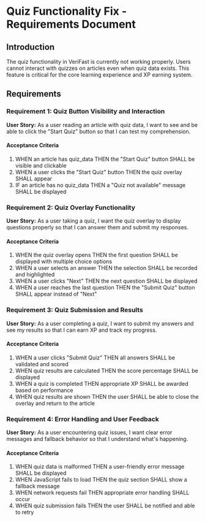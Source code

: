 # Quiz Functionality Fix - Requirements Document

## Introduction

The quiz functionality in VeriFast is currently not working properly. Users cannot interact with quizzes on articles even when quiz data exists. This feature is critical for the core learning experience and XP earning system.

## Requirements

### Requirement 1: Quiz Button Visibility and Interaction

**User Story:** As a user reading an article with quiz data, I want to see and be able to click the "Start Quiz" button so that I can test my comprehension.

#### Acceptance Criteria

1. WHEN an article has quiz_data THEN the "Start Quiz" button SHALL be visible and clickable
2. WHEN a user clicks the "Start Quiz" button THEN the quiz overlay SHALL appear
3. IF an article has no quiz_data THEN a "Quiz not available" message SHALL be displayed

### Requirement 2: Quiz Overlay Functionality

**User Story:** As a user taking a quiz, I want the quiz overlay to display questions properly so that I can answer them and submit my responses.

#### Acceptance Criteria

1. WHEN the quiz overlay opens THEN the first question SHALL be displayed with multiple choice options
2. WHEN a user selects an answer THEN the selection SHALL be recorded and highlighted
3. WHEN a user clicks "Next" THEN the next question SHALL be displayed
4. WHEN a user reaches the last question THEN the "Submit Quiz" button SHALL appear instead of "Next"

### Requirement 3: Quiz Submission and Results

**User Story:** As a user completing a quiz, I want to submit my answers and see my results so that I can earn XP and track my progress.

#### Acceptance Criteria

1. WHEN a user clicks "Submit Quiz" THEN all answers SHALL be validated and scored
2. WHEN quiz results are calculated THEN the score percentage SHALL be displayed
3. WHEN a quiz is completed THEN appropriate XP SHALL be awarded based on performance
4. WHEN quiz results are shown THEN the user SHALL be able to close the overlay and return to the article

### Requirement 4: Error Handling and User Feedback

**User Story:** As a user encountering quiz issues, I want clear error messages and fallback behavior so that I understand what's happening.

#### Acceptance Criteria

1. WHEN quiz data is malformed THEN a user-friendly error message SHALL be displayed
2. WHEN JavaScript fails to load THEN the quiz section SHALL show a fallback message
3. WHEN network requests fail THEN appropriate error handling SHALL occur
4. WHEN quiz submission fails THEN the user SHALL be notified and able to retry